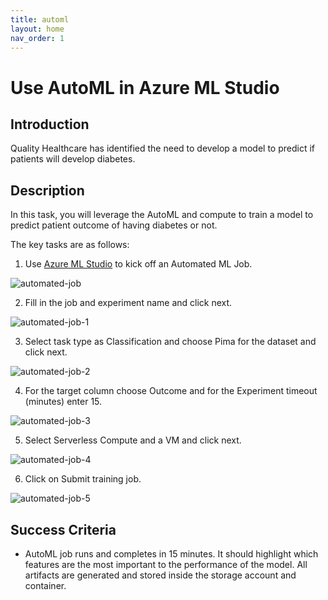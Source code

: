 ```yaml
---
title: automl
layout: home
nav_order: 1
---
```


# Use AutoML in Azure ML Studio

## Introduction

Quality Healthcare has identified the need to develop a model to predict if patients will develop diabetes.

## Description

In this task, you will leverage the AutoML and compute to train a model to predict patient outcome of having diabetes or not.

The key tasks are as follows:

1. Use [Azure ML Studio](https://ml.azure.com) to kick off an Automated ML Job.

![automated-job](images/automated-job.png)

2. Fill in the job and experiment name and click next.

![automated-job-1](images/automated-job-1.png)

3. Select task type as Classification and choose Pima for the dataset and click next.

![automated-job-2](images/automated-job-2.png)

4. For the target column choose Outcome and for the Experiment timeout (minutes) enter 15.

![automated-job-3](images/automated-job-3.png)

5. Select Serverless Compute and a VM and click next.

![automated-job-4](images/automated-job-4.png)

6. Click on Submit training job.

![automated-job-5](images/automated-job-5.png)

## Success Criteria

* AutoML job runs and completes in 15 minutes. It should highlight which features are the most important to the performance of the model. All artifacts are generated and stored inside the storage account and container.